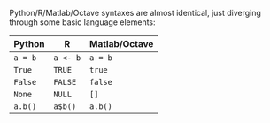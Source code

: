 Python/R/Matlab/Octave syntaxes are almost identical, just diverging through some basic language elements:
   
| Python   | R        | Matlab/Octave |
|----------|----------|---------------|
| `a = b`  | `a <- b` | `a = b`       |
| `True`   | `TRUE`   | `true`        |
| `False`  | `FALSE`  | `false`       |
| `None`   | `NULL`   | `[]`          |
| `a.b()`  | `a$b()`  | `a.b()`       |

